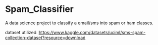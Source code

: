 # Spam_Classifier

A data science project to classify a email/sms into spam or ham classes.


dataset utilized: https://www.kaggle.com/datasets/uciml/sms-spam-collection-dataset?resource=download
